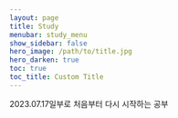 ```yaml
---
layout: page
title: Study
menubar: study_menu
show_sidebar: false
hero_image: /path/to/title.jpg
hero_darken: true
toc: true
toc_title: Custom Title
---
```

2023.07.17일부로 처음부터 다시 시작하는 공부